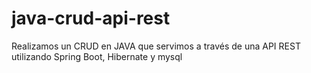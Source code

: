 # java-crud-api-rest
Realizamos un CRUD en JAVA que servimos a través de una API REST utilizando Spring Boot, Hibernate y mysql
